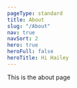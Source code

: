 ```yaml
---
pageType: standard
title: About
slug: "/About"
nav: true
navSort: 2
hero: true
heroFull: false
heroTitle: Hi Hailey
---
```

This is the about page
